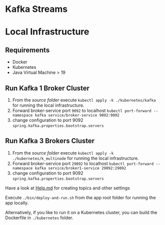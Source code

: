 # Kafka Streams

# Local Infrastructure
## Requirements
* Docker
* Kubernetes
* Java Virtual Machine > 19

## Run Kafka 1 Broker Cluster
1. From the _source folder_ execute `kubectl apply -k ./kubernetes/kafka` for running the local infrastructure.
2. Forward broker-service port `9092` to localhost `kubectl port-forward --namespace kafka service/broker-service 9092:9092`
3. change configuration to port 9092 `spring.kafka.properties.bootstrap.servers`

## Run Kafka 3 Brokers Cluster
1. From the _source folder_ execute `kubectl apply -k ./kubernetes/k_multinode` for running the local infrastructure.
2. Forward broker-service port `29092` to localhost `kubectl port-forward --namespace kafka service/broker1-service 29092:29092`
3. change configuration to port 9092 `spring.kafka.properties.bootstrap.servers`

Have a look at [Help.md](HELP.md) for creating topics and other settings

Execute `./bin/deploy-and-run.sh` from the app root folder for running the app locally. 

Alternatively, if you like to run it on a Kubernetes cluster, you can build the Dockerfile in `./kubernetes` folder. 
